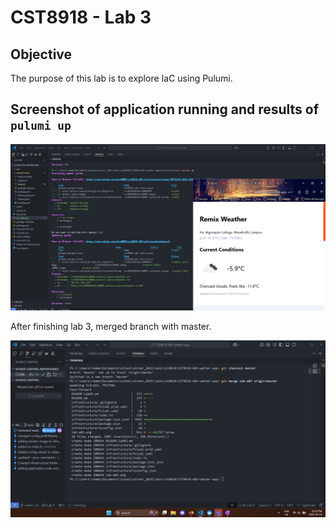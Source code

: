 # CST8918 - Lab 3

## Objective

The purpose of this lab is to explore IaC using Pulumi.

## Screenshot of application running and results of `pulumi up`

![Screenshot of application running and results of pulumi up command](lab-a03.png)

After finishing lab 3, merged branch with master.

![Screenshot of merge output from git](merge-01.png)
